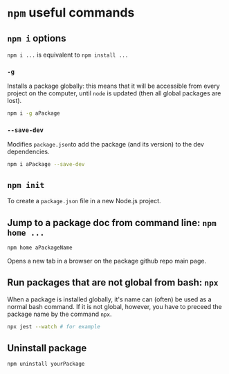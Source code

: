 # `npm` useful commands

## `npm i` options

`npm i ...` is equivalent to `npm install ...`

### `-g`
Installs a package globally: this means that it will be accessible from every project on the computer, until `node` is updated (then all global packages are lost).

```bash
npm i -g aPackage
```

### `--save-dev`

Modifies `package.json`to add the package (and its version) to the dev dependencies.

```bash
npm i aPackage --save-dev
```

## `npm init`
To create a `package.json` file in a new Node.js project.

## Jump to a package doc from command line: `npm home ...`

```bash
npm home aPackageName
```

Opens a new tab in a browser on the package github repo main page.

## Run packages that are not global from bash: `npx`

When a package is installed globally, it's name can (often) be used as a normal bash command. If it is not global, however, you have to preceed the package name by the command `npx`.

```bash
npx jest --watch # for example
```

## Uninstall package

```bash
npm uninstall yourPackage
```
